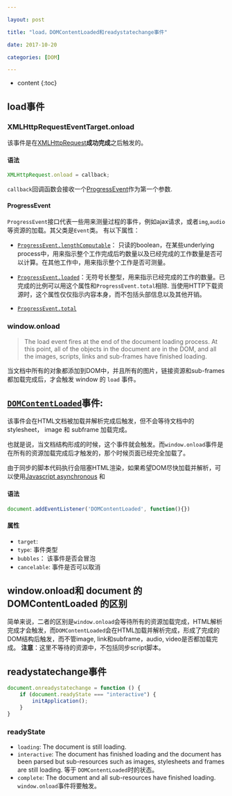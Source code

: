 ```yaml
---

layout: post

title: "load，DOMContentLoaded和readystatechange事件"

date: 2017-10-20

categories: [DOM]

---
```


* content
{:toc}

## load事件
### XMLHttpRequestEventTarget.onload
该事件是在[XMLHttpRequest](https://developer.mozilla.org/en-US/docs/Web/API/XMLHttpRequest)**成功完成**之后触发的。
#### 语法
```js
XMLHttpRequest.onload = callback;
```
``callback``回调函数会接收一个[ProgressEvent](https://developer.mozilla.org/en-US/docs/Web/API/ProgressEvent)作为第一个参数.

#### ProgressEvent
``ProgressEvent``接口代表一些用来测量过程的事件，例如ajax请求，或者``img``,``audio``等资源的加载。其父类是``Event``类。
有以下属性：
- [``ProgressEvent.lengthComputable``](https://developer.mozilla.org/en-US/docs/Web/API/ProgressEvent/lengthComputable)：
只读的boolean，在某些underlying process中，用来指示整个工作完成后旳数量以及已经完成的工作数量是否可以计算。在其他工作中，用来指示整个工作是否可测量。

- [``ProgressEvent.loaded``](https://developer.mozilla.org/en-US/docs/Web/API/ProgressEvent/loaded)：无符号长整型，用来指示已经完成的工作的数量。已完成的比例可以用这个属性和``ProgressEvent.total``相除.
当使用HTTP下载资源时，这个属性仅仅指示内容本身，而不包括头部信息以及其他开销。
- [``ProgressEvent.total``](https://developer.mozilla.org/en-US/docs/Web/API/ProgressEvent/total)

### window.onload
> The load event fires at the end of the document loading process. At this point, all of the objects in the document are in the DOM, and all the images, scripts, links and sub-frames have finished loading.

当文档中所有的对象都添加到DOM中，并且所有的图片，链接资源和sub-frames都加载完成后，才会触发 window 的 ``load`` 事件。

## [``DOMContentLoaded``](https://developer.mozilla.org/en-US/docs/Web/Events/DOMContentLoaded)事件:
该事件会在HTML文档被加载并解析完成后触发，但不会等待文档中的 stylesheet， image 和 subframe 加载完成。

也就是说，当文档结构形成的时候，这个事件就会触发。而``window.onload``事件是在所有的资源加载完成后才触发的，那个时候页面已经完全加载了。

由于同步的脚本代码执行会阻塞HTML渲染，如果希望DOM尽快加载并解析，可以使用[Javascript asynchronous](https://developer.mozilla.org/en-US/docs/Web/API/XMLHttpRequest/Synchronous_and_Asynchronous_Requests) 和 

#### 语法
```js
document.addEventListener('DOMContentLoaded', function(){})
```
#### 属性
- ``target``: 
- ``type``: 事件类型
- ``bubbles``： 该事件是否会冒泡
- ``cancelable``: 事件是否可以取消

## window.onload和 document 的 DOMContentLoaded 的区别
简单来说，二者的区别是``window.onload``会等待所有的资源加载完成，HTML解析完成才会触发，而``DOMContentLoaded``会在HTML加载并解析完成，形成了完成的DOM结构后触发，而不管image, link和subframe，audio, video是否都加载完成。
**注意**：这里不等待的资源中，不包括同步script脚本。

## readystatechange事件
```js
document.onreadystatechange = function () {
    if (document.readyState === "interactive") {
        initApplication();
    }
}
```

### readyState
- ``loading``:
The document is still loading.
- ``interactive``: The document has finished loading and the document has been parsed but sub-resources such as images, stylesheets and frames are still loading.
等于 ``DOMContentLoaded``时的状态。
- ``complete``: The document and all sub-resources have finished loading. ``window.onload``事件将要触发。
